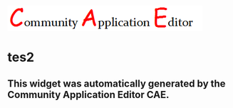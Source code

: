 ![CAE](https://github.com/CAE-Community-Application-Editor/frontendComponent-9/blob/gh-pages/img/logo.png)  

tes2
===================


This widget was automatically generated by the Community Application Editor CAE.  
---------------
